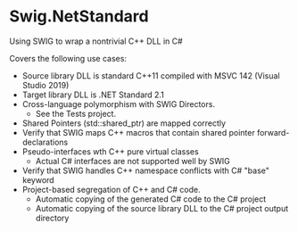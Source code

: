 # Swig.NetStandard
Using SWIG to wrap a nontrivial C++ DLL in C#

Covers the following use cases:

- Source library DLL is standard C++11 compiled with MSVC 142 (Visual Studio 2019)
- Target library DLL is .NET Standard 2.1
- Cross-language polymorphism with SWIG Directors. 
    - See the Tests project.
- Shared Pointers (std::shared_ptr) are mapped correctly
- Verify that SWIG maps C++ macros that contain shared pointer forward-declarations
- Pseudo-interfaces wth C++ pure virtual classes 
    - Actual C# interfaces are not supported well by SWIG
- Verify that SWIG handles C++ namespace conflicts with C# "base" keyword
- Project-based segregation of C++ and C# code.
    - Automatic copying of the generated C# code to the C# project
    - Automatic copying of the source library DLL to the C# project output directory
